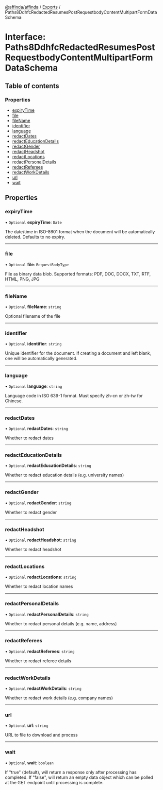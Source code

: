 [@affinda/affinda](../README.md) / [Exports](../modules.md) / Paths8DdhfcRedactedResumesPostRequestbodyContentMultipartFormDataSchema

# Interface: Paths8DdhfcRedactedResumesPostRequestbodyContentMultipartFormDataSchema

## Table of contents

### Properties

- [expiryTime](Paths8DdhfcRedactedResumesPostRequestbodyContentMultipartFormDataSchema.md#expirytime)
- [file](Paths8DdhfcRedactedResumesPostRequestbodyContentMultipartFormDataSchema.md#file)
- [fileName](Paths8DdhfcRedactedResumesPostRequestbodyContentMultipartFormDataSchema.md#filename)
- [identifier](Paths8DdhfcRedactedResumesPostRequestbodyContentMultipartFormDataSchema.md#identifier)
- [language](Paths8DdhfcRedactedResumesPostRequestbodyContentMultipartFormDataSchema.md#language)
- [redactDates](Paths8DdhfcRedactedResumesPostRequestbodyContentMultipartFormDataSchema.md#redactdates)
- [redactEducationDetails](Paths8DdhfcRedactedResumesPostRequestbodyContentMultipartFormDataSchema.md#redacteducationdetails)
- [redactGender](Paths8DdhfcRedactedResumesPostRequestbodyContentMultipartFormDataSchema.md#redactgender)
- [redactHeadshot](Paths8DdhfcRedactedResumesPostRequestbodyContentMultipartFormDataSchema.md#redactheadshot)
- [redactLocations](Paths8DdhfcRedactedResumesPostRequestbodyContentMultipartFormDataSchema.md#redactlocations)
- [redactPersonalDetails](Paths8DdhfcRedactedResumesPostRequestbodyContentMultipartFormDataSchema.md#redactpersonaldetails)
- [redactReferees](Paths8DdhfcRedactedResumesPostRequestbodyContentMultipartFormDataSchema.md#redactreferees)
- [redactWorkDetails](Paths8DdhfcRedactedResumesPostRequestbodyContentMultipartFormDataSchema.md#redactworkdetails)
- [url](Paths8DdhfcRedactedResumesPostRequestbodyContentMultipartFormDataSchema.md#url)
- [wait](Paths8DdhfcRedactedResumesPostRequestbodyContentMultipartFormDataSchema.md#wait)

## Properties

### expiryTime

• `Optional` **expiryTime**: `Date`

The date/time in ISO-8601 format when the document will be automatically deleted.  Defaults to no expiry.

___

### file

• `Optional` **file**: `RequestBodyType`

File as binary data blob. Supported formats: PDF, DOC, DOCX, TXT, RTF, HTML, PNG, JPG

___

### fileName

• `Optional` **fileName**: `string`

Optional filename of the file

___

### identifier

• `Optional` **identifier**: `string`

Unique identifier for the document. If creating a document and left blank, one will be automatically generated.

___

### language

• `Optional` **language**: `string`

Language code in ISO 639-1 format. Must specify zh-cn or zh-tw for Chinese.

___

### redactDates

• `Optional` **redactDates**: `string`

Whether to redact dates

___

### redactEducationDetails

• `Optional` **redactEducationDetails**: `string`

Whether to redact education details (e.g. university names)

___

### redactGender

• `Optional` **redactGender**: `string`

Whether to redact gender

___

### redactHeadshot

• `Optional` **redactHeadshot**: `string`

Whether to redact headshot

___

### redactLocations

• `Optional` **redactLocations**: `string`

Whether to redact location names

___

### redactPersonalDetails

• `Optional` **redactPersonalDetails**: `string`

Whether to redact personal details (e.g. name, address)

___

### redactReferees

• `Optional` **redactReferees**: `string`

Whether to redact referee details

___

### redactWorkDetails

• `Optional` **redactWorkDetails**: `string`

Whether to redact work details (e.g. company names)

___

### url

• `Optional` **url**: `string`

URL to file to download and process

___

### wait

• `Optional` **wait**: `boolean`

If "true" (default), will return a response only after processing has completed. If "false", will return an empty data object which can be polled at the GET endpoint until processing is complete.
